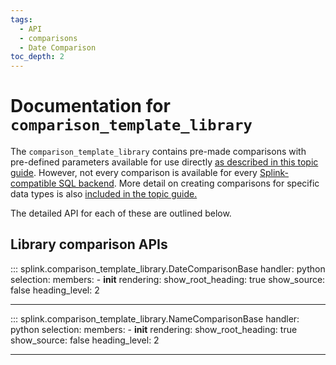 ```yaml
---
tags:
  - API
  - comparisons
  - Date Comparison
toc_depth: 2
---
```


# Documentation for `comparison_template_library` 

The `comparison_template_library` contains pre-made comparisons with pre-defined parameters available for use directly [as described in this topic guide](./topic_guides/customising_comparisons.html#method-2-using-the-comparisontemplatelibrary).
However, not every comparison is available for every [Splink-compatible SQL backend](./topic_guides/backends.html). More detail on creating comparisons for specific data types is also [included in the topic guide.](./topic_guides/customising_comparisons.html#creating-comparisons-for-specific-data-types)

The detailed API for each of these are outlined below.

## Library comparison APIs

::: splink.comparison_template_library.DateComparisonBase
    handler: python
    selection:
      members:
        -  __init__
    rendering:
      show_root_heading: true
      show_source: false
      heading_level: 2

---

::: splink.comparison_template_library.NameComparisonBase
    handler: python
    selection:
      members:
        -  __init__
    rendering:
      show_root_heading: true
      show_source: false
      heading_level: 2

---